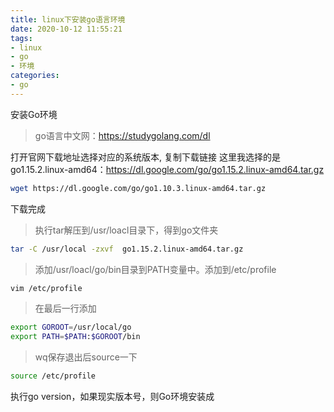 ```yaml
---
title: linux下安装go语言环境
date: 2020-10-12 11:55:21  
tags:
- linux
- go
- 环境
categories:
- go
---
```


安装Go环境
> go语言中文网：https://studygolang.com/dl

打开官网下载地址选择对应的系统版本, 复制下载链接
这里我选择的是
go1.15.2.linux-amd64：https://dl.google.com/go/go1.15.2.linux-amd64.tar.gz

```bash
wget https://dl.google.com/go/go1.10.3.linux-amd64.tar.gz
```

下载完成

> 执行tar解压到/usr/loacl目录下，得到go文件夹
```bash
tar -C /usr/local -zxvf  go1.15.2.linux-amd64.tar.gz
```

> 添加/usr/loacl/go/bin目录到PATH变量中。添加到/etc/profile 

```bash
vim /etc/profile
```

> 在最后一行添加
```bash
export GOROOT=/usr/local/go
export PATH=$PATH:$GOROOT/bin
```

> wq保存退出后source一下
```bash
source /etc/profile
```

执行go version，如果现实版本号，则Go环境安装成


